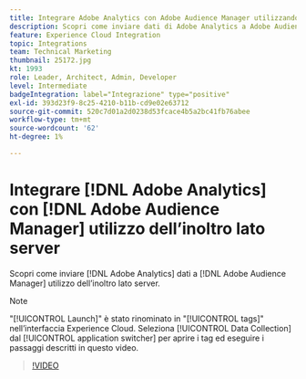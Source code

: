 ```yaml
---
title: Integrare Adobe Analytics con Adobe Audience Manager utilizzando l’inoltro lato server
description: Scopri come inviare dati di Adobe Analytics a Adobe Audience Manager utilizzando l’inoltro lato server.
feature: Experience Cloud Integration
topic: Integrations
team: Technical Marketing
thumbnail: 25172.jpg
kt: 1993
role: Leader, Architect, Admin, Developer
level: Intermediate
badgeIntegration: label="Integrazione" type="positive"
exl-id: 393d23f9-8c25-4210-b11b-cd9e02e63712
source-git-commit: 520c7d01a2d0238d53fcace4b5a2bc41fb76abee
workflow-type: tm+mt
source-wordcount: '62'
ht-degree: 1%

---
```


# Integrare [!DNL Adobe Analytics] con [!DNL Adobe Audience Manager] utilizzo dell’inoltro lato server

Scopri come inviare [!DNL Adobe Analytics] dati a [!DNL Adobe Audience Manager] utilizzo dell’inoltro lato server.

>[!NOTE]
>
>&quot;[!UICONTROL Launch]&quot; è stato rinominato in &quot;[!UICONTROL tags]&quot; nell’interfaccia Experience Cloud. Seleziona [!UICONTROL Data Collection] dal [!UICONTROL application switcher] per aprire i tag ed eseguire i passaggi descritti in questo video.

>[!VIDEO](https://video.tv.adobe.com/v/25172?quality=12&learn=on)

